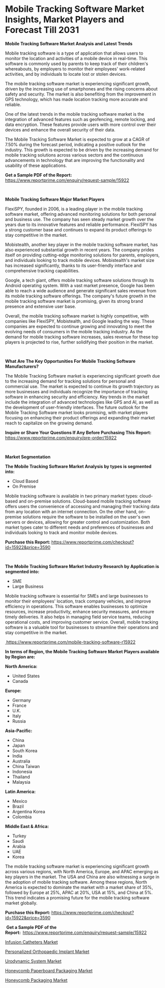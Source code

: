<p><h1>Mobile Tracking Software Market Insights, Market Players and Forecast Till 2031</h1></p><p><strong>Mobile Tracking Software Market Analysis and Latest Trends</strong></p>
<p><p>Mobile tracking software is a type of application that allows users to monitor the location and activities of a mobile device in real-time. This software is commonly used by parents to keep track of their children's whereabouts, by employers to monitor their employees' work-related activities, and by individuals to locate lost or stolen devices.</p><p>The mobile tracking software market is experiencing significant growth, driven by the increasing use of smartphones and the rising concerns about safety and security. The market is also benefiting from the improvement in GPS technology, which has made location tracking more accurate and reliable.</p><p>One of the latest trends in the mobile tracking software market is the integration of advanced features such as geofencing, remote locking, and data encryption. These features provide users with more control over their devices and enhance the overall security of their data.</p><p>The Mobile Tracking Software Market is expected to grow at a CAGR of 7.50% during the forecast period, indicating a positive outlook for the industry. This growth is expected to be driven by the increasing demand for mobile tracking solutions across various sectors and the continuous advancements in technology that are improving the functionality and usability of these applications.</p></p>
<p><strong>Get a Sample PDF of the Report:&nbsp;</strong> <a href="https://www.reportprime.com/enquiry/request-sample/15922">https://www.reportprime.com/enquiry/request-sample/15922</a></p>
<p>&nbsp;</p>
<p><strong>Mobile Tracking Software Major Market Players</strong></p>
<p><p>FlexiSPY, founded in 2006, is a leading player in the mobile tracking software market, offering advanced monitoring solutions for both personal and business use. The company has seen steady market growth over the years due to its innovative features and reliable performance. FlexiSPY has a strong customer base and continues to expand its product offerings to stay competitive in the market.</p><p>Mobistealth, another key player in the mobile tracking software market, has also experienced substantial growth in recent years. The company prides itself on providing cutting-edge monitoring solutions for parents, employers, and individuals looking to track mobile devices. Mobistealth's market size has increased significantly, thanks to its user-friendly interface and comprehensive tracking capabilities.</p><p>Google, a tech giant, offers mobile tracking software solutions through its Android operating system. With a vast market presence, Google has been able to reach a wide audience and generate significant sales revenue from its mobile tracking software offerings. The company's future growth in the mobile tracking software market is promising, given its strong brand presence and extensive user base.</p><p>Overall, the mobile tracking software market is highly competitive, with companies like FlexiSPY, Mobistealth, and Google leading the way. These companies are expected to continue growing and innovating to meet the evolving needs of consumers in the mobile tracking industry. As the demand for mobile tracking software increases, sales revenue for these top players is projected to rise, further solidifying their position in the market.</p></p>
<p>&nbsp;</p>
<p><strong>What Are The Key Opportunities For Mobile Tracking Software Manufacturers?</strong></p>
<p><p>The Mobile Tracking Software market is experiencing significant growth due to the increasing demand for tracking solutions for personal and commercial use. The market is expected to continue its growth trajectory as more businesses and individuals recognize the importance of tracking software in enhancing security and efficiency. Key trends in the market include the integration of advanced technologies like GPS and AI, as well as the development of user-friendly interfaces. The future outlook for the Mobile Tracking Software market looks promising, with market players focusing on enhancing their product offerings and expanding their market reach to capitalize on the growing demand.</p></p>
<p><strong>Inquire or Share Your Questions If Any Before Purchasing This Report:</strong> <a href="https://www.reportprime.com/enquiry/pre-order/15922">https://www.reportprime.com/enquiry/pre-order/15922</a></p>
<p>&nbsp;</p>
<p><strong>Market Segmentation</strong></p>
<p><strong>The Mobile Tracking Software Market Analysis by types is segmented into:</strong></p>
<p><ul><li>Cloud Based</li><li>On Premise</li></ul></p>
<p><p>Mobile tracking software is available in two primary market types: cloud-based and on-premise solutions. Cloud-based mobile tracking software offers users the convenience of accessing and managing their tracking data from any location with an internet connection. On the other hand, on-premise solutions require the software to be installed on the user's own servers or devices, allowing for greater control and customization. Both market types cater to different needs and preferences of businesses and individuals looking to track and monitor mobile devices.</p></p>
<p><strong>Purchase this Report:&nbsp;</strong><a href="https://www.reportprime.com/checkout?id=15922&price=3590">https://www.reportprime.com/checkout?id=15922&price=3590</a></p>
<p>&nbsp;</p>
<p><strong>The Mobile Tracking Software Market Industry Research by Application is segmented into:</strong></p>
<p><ul><li>SME</li><li>Large Business</li></ul></p>
<p><p>Mobile tracking software is essential for SMEs and large businesses to monitor their employees' location, track company vehicles, and improve efficiency in operations. This software enables businesses to optimize resources, increase productivity, enhance security measures, and ensure timely deliveries. It also helps in managing field service teams, reducing operational costs, and improving customer service. Overall, mobile tracking software is a valuable tool for businesses to streamline their operations and stay competitive in the market.</p></p>
<p><a href="https://www.reportprime.com/mobile-tracking-software-r15922">&nbsp;https://www.reportprime.com/mobile-tracking-software-r15922</a></p>
<p><strong>In terms of Region, the Mobile Tracking Software Market Players available by Region are:</strong></p>
<p>
    <p> <strong> North America: </strong>
        <ul>
            <li>United States</li>
            <li>Canada</li>
        </ul>
        </p> 
    <p> <strong> Europe: </strong>
        <ul>
            <li>Germany</li>
            <li>France</li>
            <li>U.K.</li>
            <li>Italy</li>
            <li>Russia</li>
        </ul>
        </p> 
    <p> <strong> Asia-Pacific: </strong>
        <ul>
            <li>China</li>
            <li>Japan</li>
            <li>South Korea</li>
            <li>India</li>
            <li>Australia</li>
            <li>China Taiwan</li>
            <li>Indonesia</li>
            <li>Thailand</li>
            <li>Malaysia</li>
        </ul>
        </p> 
    <p> <strong> Latin America: </strong>
        <ul>
            <li>Mexico</li>
            <li>Brazil</li>
            <li>Argentina Korea</li>
            <li>Colombia</li>
        </ul>
        </p> 
    <p> <strong> Middle East & Africa: </strong>
        <ul>
            <li>Turkey</li>
            <li>Saudi</li>
            <li>Arabia</li>
            <li>UAE</li>
            <li>Korea</li>
        </ul>
    </p>
    </p>
<p><p>The mobile tracking software market is experiencing significant growth across various regions, with North America, Europe, and APAC emerging as key players in the market. The USA and China are also witnessing a surge in the adoption of mobile tracking software. Among these regions, North America is expected to dominate the market with a market share of 35%, followed by Europe at 25%, APAC at 20%, USA at 15%, and China at 5%. This trend indicates a promising future for the mobile tracking software market globally.</p></p>
<p><strong>Purchase this Report: </strong><a href="https://www.reportprime.com/checkout?id=15922&price=3590">https://www.reportprime.com/checkout?id=15922&price=3590</a></p>
<p>&nbsp;<strong>Get a Sample PDF of the Report:&nbsp;&nbsp;</strong><a href="https://www.reportprime.com/enquiry/request-sample/15922">https://www.reportprime.com/enquiry/request-sample/15922</a></p>
<p><strong></strong></p>
<p><p><a href="https://medium.com/@danielwardb654202/infusion-catheters-industry-sector-new-technologies-and-market-impact-forecasted-for-period-from-a7aae4548c5e">Infusion Catheters Market</a></p><p><a href="https://medium.com/@norchellecan/global-personalized-orthopaedic-implant-market-opportunities-and-forecast-for-period-from-2024-to-70887841f466">Personalized Orthopaedic Implant Market</a></p><p><a href="https://medium.com/@carlahoustonh51/urodynamic-system-market-2024-2031-industry-insights-and-investment-opportunities-c47748debd86">Urodynamic System Market</a></p><p><a href="https://github.com/nicoletavirag/Market-Research-Report-List-5/blob/main/honeycomb-paperboard-packaging-market.md">Honeycomb Paperboard Packaging Market</a></p><p><a href="https://github.com/mauripalmi/Market-Research-Report-List-5/blob/main/honeycomb-packaging-market.md">Honeycomb Packaging Market</a></p></p>